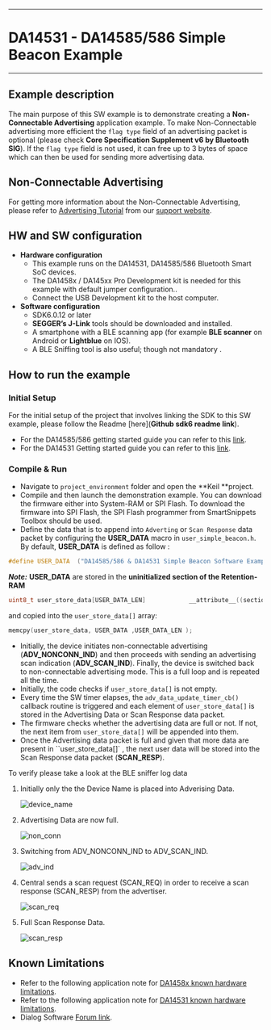 ------

# DA14531 - DA14585/586 Simple Beacon Example 

------

## Example description

The main purpose of this SW example is to demonstrate creating a **Non-Connectable Advertising** application example. To make Non-Connectable advertising more efficient the ``flag type`` field of an advertising packet is optional (please check **Core Specification Supplement v6 by Bluetooth SIG**). If the ``flag type`` field is not used, it can free up to 3 bytes of space which can then be used for sending more advertising data.

## Non-Connectable Advertising

For getting more information about the Non-Connectable Advertising, please refer to [Advertising Tutorial](https://www.dialog-semiconductor.com/sites/default/files/advertising_concept.pdf) from our [support website](https://www.dialog-semiconductor.com/bluetooth-low-energy).

## HW and SW configuration

- **Hardware configuration**
  - This example runs on the DA14531, DA14585/586 Bluetooth Smart SoC devices.
  - The DA1458x / DA145xx Pro Development kit is needed for this example with default jumper configuration..
  - Connect the USB Development kit to the host computer.
- **Software configuration**
  - SDK6.0.12 or later
  - **SEGGER’s J-Link** tools should be downloaded and installed.
  - A smartphone with a BLE scanning app (for example **BLE scanner** on Android or **Lightblue** on IOS).
  - A BLE Sniffing tool is also useful; though not mandatory .

## How to run the example

### Initial Setup

For the initial setup of the project that involves linking the SDK to this SW example, please follow the Readme [here](__Github sdk6 readme link__).

- For the DA14585/586 getting started guide you can refer to this [link](http://lpccs-docs.dialog-semiconductor.com/da14585_getting_started/index.html).
- For the DA14531 Getting started guide you can refer to this [link](https://www.dialog-semiconductor.com/da14531-getting-started).

### Compile & Run

- Navigate to ``project_environment`` folder and open the **Keil **project.
- Compile and then launch the demonstration example. You can download the firmware either into System-RAM or SPI Flash. To download the firmware into SPI Flash, the  SPI Flash programmer from SmartSnippets Toolbox should be used. 
- Define the data that is to append into ``Adverting`` or ``Scan Response`` data packet by configuring the **USER_DATA** macro in `user_simple_beacon.h`. By default, **USER_DATA** is defined as follow :

```c
#define USER_DATA  ("DA14585/586 & DA14531 Simple Beacon Software Example")
```

***Note:***
**USER_DATA** are stored in the **uninitialized section of the Retention-RAM**

```c
uint8_t user_store_data[USER_DATA_LEN]            __attribute__((section("retention_mem_area_uninit") , zero_init));  //@RETENTION MEMORY
```

and copied into the `user_store_data[]` array:

```c
memcpy(user_store_data, USER_DATA ,USER_DATA_LEN );
```

- Initially, the device initiates non-connectable advertising (**ADV_NONCONN_IND**) and then proceeds with sending an advertising scan indication (**ADV_SCAN_IND**).  Finally, the device is switched back to non-connectable advertising mode. This is a full loop and is repeated all the time. 
- Initially, the code checks if `user_store_data[]` is not empty. 
- Every time the SW timer elapses, the `adv_data_update_timer_cb()` callback routine is triggered and each element of `user_store_data[]` is stored in the Advertising Data or Scan Response data packet.
- The firmware checks whether the advertising data are full or not. If not, the next item from ``user_store_data[]`` will be appended into them. 
- Once the Advertising data packet is full and given that more data are present in ``user_store_data[]` , the next user data will be stored into the Scan Response data packet (**SCAN_RESP**).


To verify please take a look at the BLE sniffer log data

1. Initially only the the Device Name is placed into Adverising Data.

	![device_name](assets\shapes\device_name.PNG)

2. Advertising Data are now full.

	![non_conn](assets\shapes\non_conn.PNG)

3. Switching from ADV_NONCONN_IND to ADV_SCAN_IND.

	![adv_ind](assets\shapes\adv_ind.PNG)

4. Central sends a scan request (SCAN_REQ) in order to receive a scan response (SCAN_RESP) from the advertiser.

	![scan_req](assets\shapes\scan_req.PNG)

5. Full Scan Response Data.

	![scan_resp](assets\shapes\scan_resp.PNG)


## Known Limitations

- Refer to the following application note for [DA1458x known hardware limitations](https://www.dialog-semiconductor.com/sites/default/files/da1458x-knownlimitations_2019_01_07.pdf  "known hardware limitations").
- Refer to the following application note for [DA14531 known hardware limitations](https://www.dialog-semiconductor.com/da14531_HW_Limitation  "known hardware limitations"). 
- Dialog Software [Forum link](https://www.dialog-semiconductor.com/forum).

